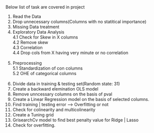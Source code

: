 Below list of task are covered in project
1. Read the Data
2. Drop unnecessary columns(Columns with no statitical importance)
3. Missing Data treatment
4. Exploratory Data Analysis <br>
	4.1 Check for Skew in X columns<br>
	4.2 Remove skew<br>
	4.3 Correlation<br>
	4.4 Drop cols from X having very minute or no correlation<br><br>
5. Preprocessing	<br>
	5.1 Standardization of con columns<br>
	5.2 OHE of categorical columns<br><br>
6. Divide data in training & testing set(Random state: 31)
7. Create a backward elemination OLS model
8. Remove unncessary columns on the basis of pval
9. Create a Linear Regression model on the basis of selected columns.
10. Find training | testing error --> Overfitting or not
11. Check for colinearity and multicolinearity
12. Create a Tuning grid
13. GrisearchCv model to find best penalty value for Ridge | Lasso
14. Check for overfitting.
